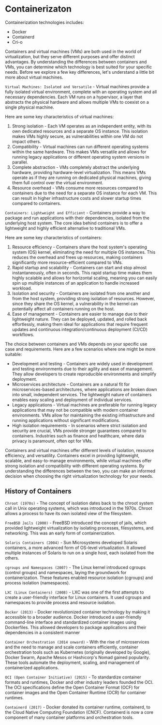 # Containerizaton

Containerization technologies includes:

- Docker
- Containerd
- Cri-o

Containers and virtual machines (VMs) are both used in the world of virtualization, but they serve different purposes and offer distinct advantages. By understanding the differences between containers and VMs, you can determine which technology is best suited for your specific needs. Before we explore a few key differences, let's understand a little bit more about virtual machines.

`Virtual Machines: Isolated and Versatile` - Virtual machines provide a fully isolated virtual environment, complete with an operating system and all necessary dependencies. Each VM runs on a hypervisor, a layer that abstracts the physical hardware and allows multiple VMs to coexist on a single physical machine.

Here are some key characteristics of virtual machines:

1. Strong isolation - Each VM operates as an independent entity, with its own dedicated resources and a separate OS instance. This isolation makes VMs highly secure, as vulnerabilities within one VM do not impact others.
2. Compatibility - Virtual machines can run different operating systems within the same hardware. This makes VMs versatile and allows for running legacy applications or different operating system versions in parallel.
3. Complete abstraction - VMs completely abstract the underlying hardware, providing hardware-level virtualization. This means VMs operate as if they are running on dedicated physical machines, giving them full control over the virtual environment.
4. Resource overhead - VMs consume more resources compared to containers due to the need for a separate OS instance for each VM. This can result in higher infrastructure costs and slower startup times compared to containers.

`Containers: Lightweight and Efficient` - Containers provide a way to package and run applications with their dependencies, isolated from the underlying host system. The core idea behind containers is to offer a lightweight and highly efficient alternative to traditional VMs.

Here are some key characteristics of containers:

1. Resource efficiency - Containers share the host system's operating system (OS) kernel, eliminating the need for multiple OS instances. This reduces the overhead and frees up resources, making containers significantly more resource-efficient compared to VMs.
2. Rapid startup and scalability - Containers can start and stop almost instantaneously, often in seconds. This rapid startup time makes them highly scalable and allows for horizontal scaling, meaning you can easily spin up multiple instances of an application to handle increased workload.
3. Isolation and security - Containers are isolated from one another and from the host system, providing strong isolation of resources. However, since they share the OS kernel, a vulnerability in the kernel can potentially affect all containers running on the host.
4. Ease of management - Containers are easier to manage due to their lightweight nature. They can be deployed, updated, and rolled back effortlessly, making them ideal for applications that require frequent updates and continuous integration/continuous deployment (CI/CD) workflows.

The choice between containers and VMs depends on your specific use case and requirements. Here are a few scenarios where one might be more suitable:

- Development and testing - Containers are widely used in development and testing environments due to their agility and ease of management. They allow developers to create reproducible environments and simplify deployment.
- Microservices architecture - Containers are a natural fit for microservices-based architectures, where applications are broken down into small, independent services. The lightweight nature of containers enables easy scaling and deployment of individual services.
- Legacy applications - Virtual machines are preferable for running legacy applications that may not be compatible with modern container environments. VMs allow for maintaining the existing infrastructure and running applications without significant modifications.
- High isolation requirements - In scenarios where strict isolation and security are crucial, VMs provide stronger guarantees compared to containers. Industries such as finance and healthcare, where data privacy is paramount, often opt for VMs.

Containers and virtual machines offer different levels of isolation, resource efficiency, and versatility. Containers excel in providing lightweight, scalable, and easy-to-manage environments, while virtual machines offer strong isolation and compatibility with different operating systems. By understanding the differences between the two, you can make an informed decision when choosing the right virtualization technology for your needs.

## History of Containers

`Chroot (1970s)` - The concept of isolation dates back to the chroot system call in Unix operating systems, which was introduced in the 1970s. Chroot allows a process to have its own isolated view of the filesystem.

`FreeBSD Jails (2000)` - FreeBSD introduced the concept of jails, which provided lightweight virtualization by isolating processes, filesystems, and networking. This was an early form of containerization.

`Solaris Containers (2004)` - Sun Microsystems developed Solaris containers, a more advanced form of OS-level virtualization. It allowed multiple instances of Solaris to run on a single host, each isolated from the others.

`cgroups and Namespaces (2007)` - The Linux kernel introduced cgroups (control groups) and namespaces, laying the groundwork for containerization. These features enabled resource isolation (cgroups) and process isolation (namespaces).

`LXC (Linux Containers) (2008)` - LXC was one of the first attempts to create a user-friendly interface for Linux containers. It used cgroups and namespaces to provide process and resource isolation.

`Docker (2013)` - Docker revolutionized container technology by making it accessible to a broader audience. Docker introduced a user-friendly command-line interface and standardized container images using Dockerfiles. This allowed developers to package applications and their dependencies in a consistent manner

`Container Orchestration (2014 onward)` - With the rise of microservices and the need to manage and scale containers efficiently, container orchestration tools such as Kubernetes (originally developed by Google), Docker Swarm, Apache Mesos or Hashicorp's Nomad gained popularity. These tools automate the deployment, scaling, and management of containerized applications.

`OCI (Open Container Initiative) (2015)` - To standardize container formats and runtimes, Docker and other industry leaders founded the OCI. The OCI specifications define the Open Container Format (OCF) for container images and the Open Container Runtime (OCR) for container runtimes.

`Containerd (2017)` - Docker donated its container runtime, containerd, to the Cloud Native Computing Foundation (CNCF). Containerd is now a core component of many container platforms and orchestration tools.
